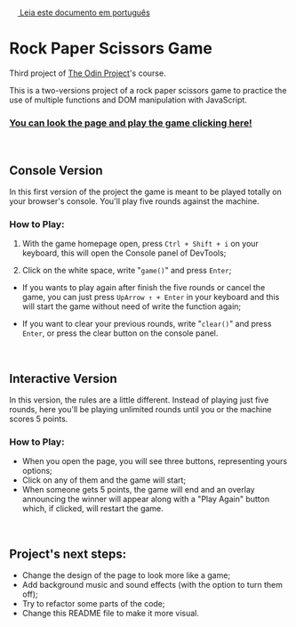 <img height="15px" src="https://emojipedia-us.s3.dualstack.us-west-1.amazonaws.com/thumbs/120/twitter/322/flag-brazil_1f1e7-1f1f7.png">[  Leia este documento em português](README.br.md)

# Rock Paper Scissors Game
Third project of <a href="https://www.theodinproject.com/about">The Odin Project</a>'s course.

This is a two-versions project of a rock paper scissors game to practice the use of multiple functions and DOM manipulation with JavaScript.

### <a href="https://araujodanield.github.io/odin-rock-paper-scissors/" target="_blank">You can look the page and play the game clicking here!</a>

</br>

## Console Version
 In this first version of the project the game is meant to be  played totally on your browser's console. You'll play five rounds against the machine.

 ### How to Play:
 1. With the game homepage open, press <code>Ctrl + Shift + i</code> on your keyboard, this will open the Console panel of DevTools;

 2. Click on the white space, write "<code>game()</code>" and press <code>Enter</code>;

  - If you wants to play again after finish the five rounds or cancel the game, you can just press <code>UpArrow ↑ + Enter</code> in your keyboard and this will start the game without need of write the function again;

  - If you want to clear your previous rounds, write "<code>clear()</code>" and press <code>Enter</code>, or press the clear button on the console panel.

</br>

## Interactive Version
 In this version, the rules are a little different. Instead of playing just five rounds, here you'll be playing unlimited rounds until you or the machine scores 5 points.

 ### How to Play:
 - When you open the page, you will see three buttons, representing yours options;
 - Click on any of them and the game will start;
 - When someone gets 5 points, the game will end and an overlay announcing the winner will appear along with a "Play Again" button which, if clicked, will restart the game.

</br>

## Project's next steps:
- Change the design of the page to look more like a game;
- Add background music and sound effects (with the option to turn them off);
- Try to refactor some parts of the code;
- Change this README file to make it more visual.